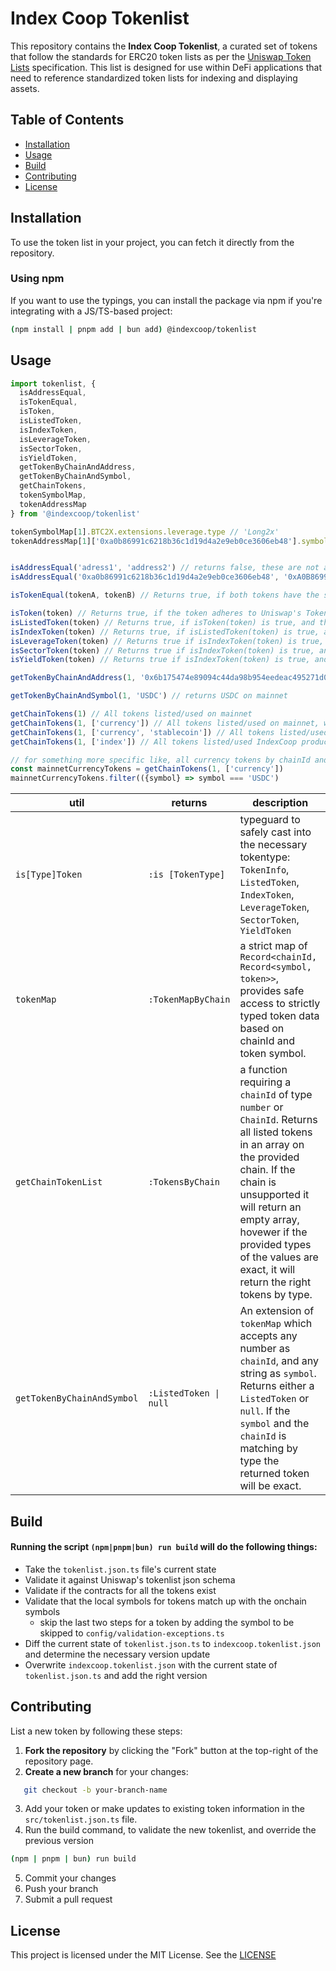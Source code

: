 # Index Coop Tokenlist

This repository contains the **Index Coop Tokenlist**, a curated set of tokens that follow the standards for ERC20 token lists as per the [Uniswap Token Lists](https://tokenlists.org/) specification. This list is designed for use within DeFi applications that need to reference standardized token lists for indexing and displaying assets.

## Table of Contents
- [Installation](#installation)
- [Usage](#usage)
- [Build](#build)
- [Contributing](#contributing)
- [License](#license)

## Installation

To use the token list in your project, you can fetch it directly from the repository.

### Using npm
If you want to use the typings, you can install the package via npm if you're integrating with a JS/TS-based project:
```bash
(npm install | pnpm add | bun add) @indexcoop/tokenlist
```

## Usage
```typescript
import tokenlist, {
  isAddressEqual,
  isTokenEqual,
  isToken,
  isListedToken,
  isIndexToken,
  isLeverageToken,
  isSectorToken,
  isYieldToken,
  getTokenByChainAndAddress, 
  getTokenByChainAndSymbol, 
  getChainTokens, 
  tokenSymbolMap,
  tokenAddressMap 
} from '@indexcoop/tokenlist'

tokenSymbolMap[1].BTC2X.extensions.leverage.type // 'Long2x'
tokenAddressMap[1]['0xa0b86991c6218b36c1d19d4a2e9eb0ce3606eb48'].symbol // DAI


isAddressEqual('adress1', 'address2') // returns false, these are not addresses
isAddressEqual('0xa0b86991c6218b36c1d19d4a2e9eb0ce3606eb48', '0xA0B86991C6218B36C1D19D4A2E9EB0CE3606EB48') // returns true, casing doesn't matter

isTokenEqual(tokenA, tokenB) // Returns true, if both tokens have the same chainId and address

isToken(token) // Returns true, if the token adheres to Uniswap's TokenInfo interface.
isListedToken(token) // Returns true, if isToken(token) is true, and the token is in the tokenlist
isIndexToken(token) // Returns true, if isListedToken(token) is true, and the token's tags contain 'index'
isLeverageToken(token) // Returns true if isIndexToken(token) is true, and 'leverage' is in the extensions
isSectorToken(token) // Returns true if isIndexToken(token) is true, and 'sector' is in the extensions
isYieldToken(token) // Returns true if isIndexToken(token) is true, and 'yield' is in the extensions

getTokenByChainAndAddress(1, '0x6b175474e89094c44da98b954eedeac495271d0f') // returns DAI on mainnet

getTokenByChainAndSymbol(1, 'USDC') // returns USDC on mainnet

getChainTokens(1) // All tokens listed/used on mainnet
getChainTokens(1, ['currency']) // All tokens listed/used on mainnet, where the tags include 'currency'
getChainTokens(1, ['currency', 'stablecoin']) // All tokens listed/used on mainnet, where the tags include 'currecny' or 'stablecoin'
getChainTokens(1, ['index']) // All tokens listed/used IndexCoop product tokens on mainnet

// for something more specific like, all currency tokens by chainId and symbol
const mainnetCurrencyTokens = getChainTokens(1, ['currency'])
mainnetCurrencyTokens.filter(({symbol} => symbol === 'USDC')

```
| util | returns | description |
|---|---|---|
| `is[Type]Token` | `:is [TokenType]` | typeguard to safely cast into the necessary tokentype: `TokenInfo`, `ListedToken`, `IndexToken`, `LeverageToken`, `SectorToken`, `YieldToken` |
| `tokenMap` | `:TokenMapByChain` | a strict map of `Record<chainId, Record<symbol, token>>`, provides safe access to strictly typed token data based on chainId and token symbol. | 
| `getChainTokenList` | `:TokensByChain` | a function requiring a `chainId` of type `number` or `ChainId`. Returns all listed tokens in an array on the provided chain. If the chain is unsupported it will return an empty array, hovewer if the provided types of the values are exact, it will return the right tokens by type. |
| `getTokenByChainAndSymbol` | `:ListedToken \| null` | An extension of `tokenMap` which accepts any number as `chainId`, and any string as `symbol`. Returns either a `ListedToken` or `null`. If the `symbol` and the `chainId` is matching by type the returned token will be exact. |

## Build

#### Running the script `(npm|pnpm|bun) run build` will do the following things:
  - Take the `tokenlist.json.ts` file's current state
  - Validate it against Uniswap's tokenlist json schema
  - Validate if the contracts for all the tokens exist
  - Validate that the local symbols for tokens match up with the onchain symbols
    - skip the last two steps for a token by adding the symbol to be skipped to `config/validation-exceptions.ts`
  - Diff the current state of `tokenlist.json.ts` to `indexcoop.tokenlist.json` and determine the necessary version update
  - Overwrite `indexcoop.tokenlist.json` with the current state of `tokenlist.json.ts` and add the right version


## Contributing

List a new token by following these steps:

1. **Fork the repository** by clicking the "Fork" button at the top-right of the repository page.
2. **Create a new branch** for your changes:
```bash
   git checkout -b your-branch-name
```
3. Add your token or make updates to existing token information in the `src/tokenlist.json.ts` file.
4. Run the build command, to validate the new tokenlist, and override the previous version
```bash
(npm | pnpm | bun) run build
```
5. Commit your changes
6. Push your branch
7. Submit a pull request

## License
This project is licensed under the MIT License. See the [LICENSE](./LICENSE)

